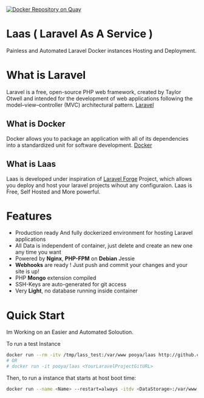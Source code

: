 [![Docker Repository on Quay](https://quay.io/repository/pooya/laas/status "Docker Repository on Quay")](https://quay.io/repository/pooya/laas)

# Laas ( Laravel As A Service )
Painless and Automated Laravel Docker instances Hosting and Deployment.

# What is Laravel
Laravel is a free, open-source PHP web framework, created by Taylor Otwell and intended for the development of web applications following the model–view–controller (MVC) architectural pattern. [Laravel](https://laravel.com)

## What is Docker
Docker allows you to package an application with all of its dependencies into a standardized unit for software development. [Docker](https://www.docker.com)

## What is Laas
Laas is developed under inspiration of [Laravel Forge](https://forge.laravel.com) Project, which allows you deploy and host your laravel projects wihout any configuraion. Laas is Free, Self Hosted and More powerful.

# Features
- Production ready And fully dockerized environment for hosting Laravel applications
- All Data is independent of container, just delete and create an new one any time you want
- Powered by **Nginx**, **PHP-FPM** on **Debian** Jessie
- **Webhooks** are ready ! Just push and commit your changes and your site is up!
- PHP **Mongo** extension compiled
- SSH-Keys are auto-generated for git access
- Very **Light**, no database running inside container

# Quick Start
Im Working on an Easier and Automated Soloution.

To run a test Instance
```bash
docker run --rm -itv /tmp/lass_test:/var/www pooya/laas http://github.com/bestmomo/laravel5-example
# OR
# docker run -it pooya/laas <YourLaravelProjectGitURL>
```
  
Then, to run a instance that starts at host boot time:
```bash
docker run --name <Name> --restart=always -itdv <DataStorage>:/var/www pooya/laas <YourLaravelProjectGitURL>
```

